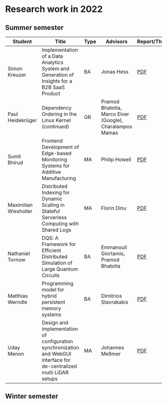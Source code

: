 # Research work in 2022

## Summer semester

| Student               | Title                                                                                                                 | Type | Advisors                                                  | Report/Thesis                                                                                                                               | Presentation                                                                                                                                 |
| --------------------- | --------------------------------------------------------------------------------------------------------------------- | ---- | --------------------------------------------------------- | ------------------------------------------------------------------------------------------------------------------------------------------- | -------------------------------------------------------------------------------------------------------------------------------------------- |
| Simon Kreuzer         | Implementation of a Data Analytics System and Generation of Insights for a B2B SaaS Product                           | BA   | Jonas Hess                                                | [PDF](summer/docs/bsc_kreuzer_implementation_of_a_data_analytics_system_and_generation_of_insights_for_a_b2b_saas_product.pdf)              | [PDF](summer/talks/bsc_kreuzer_implementation_of_a_data_analytics_system_and_generation_of_insights_for_a_b2b_saas_product.pdf)              |
| Paul Heidekrüger      | Dependency Ordering in the Linux Kernel (continued)                                                                   | GR   | Pramod Bhatotia, Marco Elver (Google), Charalampos Mainas | [PDF](summer/docs/gr_heidekrueger_do_it_lk.pdf)                                                                                             |                                                                                                                                              |
| Sumit Bhirud          | Frontend Development of Edge-based Monitoring Systems for Additive Manufacturing                                      | MA   | Philip Howell                                             | [PDF](summer/docs/msc_bhirud_frontend_development_of_edge_based_monitoring_systems_for_additive_manufacturing.pdf)                          | [PDF](summer/talks/msc_bhirud_frontend_development_of_edge_based_monitoring_systems_for_additive_manufacturing.pdf)                          |
| Maximilian Wiesholler | Distributed Indexing for Dynamic Scaling in Stateful Serverless Computing with Shared Logs                            | MA   | Florin Dinu                                               | [PDF](summer/docs/msc_wiesholler_distributed_indexing_for_dynamic_scaling_in_stateful_serverless_computing_with_shared_logs.pdf)            | [PDF](summer/talks/msc_wiesholler_distributed_indexing_for_dynamic_scaling_in_stateful_serverless_computing_with_shared_logs.pdf)            |
| Nathaniel Tornow      | DQS: A Framework for Efficient Distributed Simulation of Large Quantum Circuits                                       | BA   | Emmanouil Giortamis, Pramod Bhatotia                      | [PDF](summer/docs/bsc_tornow_dqs_a_framework_for_efficient_distributed_simulation_of_large_quantum_circuits.pdf)                            |                                                                                                                                              |
| Matthias Werndle      | Programming model for hybrid persistent memory systems                                                                | BA   | Dimitrios Stavrakakis                                     | [PDF](summer/docs/bsc_werndle_programming_model_for_hybrid_persistent_memory_systems.pdf)                                                   |                                                                                                                                              |
| Uday Menon            | Design and implementation of configuration synchronization and WebGUI interface for de-centralized multi LiDAR setups | MA   | Johannes Meßmer                                           | [PDF](summer/docs/msc_menon_design_and_implementation_of_configuration_synchronization_and_WebGUI_for_decentralized_multi_LiDAR_setups.pdf) | [PDF](summer/talks/msc_menon_design_and_implementation_of_configuration_synchronization_and_WebGUI_for_decentralized_multi_LiDAR_setups.pdf) |

## Winter semester
